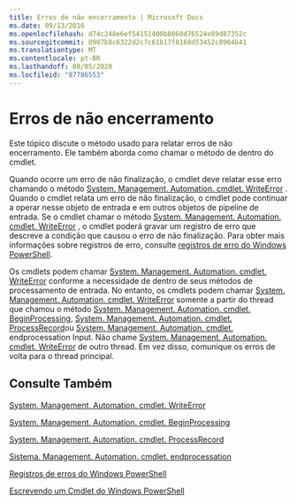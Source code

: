 ```yaml
---
title: Erros de não encerramento | Microsoft Docs
ms.date: 09/13/2016
ms.openlocfilehash: d74c248e6ef54151400b8060d76524e89d87352c
ms.sourcegitcommit: 0907b8c6322d2c7c61b17f8168d53452c8964b41
ms.translationtype: MT
ms.contentlocale: pt-BR
ms.lasthandoff: 08/05/2020
ms.locfileid: "87786553"
---
```

# <a name="non-terminating-errors"></a>Erros de não encerramento

Este tópico discute o método usado para relatar erros de não encerramento. Ele também aborda como chamar o método de dentro do cmdlet.

Quando ocorre um erro de não finalização, o cmdlet deve relatar esse erro chamando o método [System. Management. Automation. cmdlet. WriteError](/dotnet/api/System.Management.Automation.Cmdlet.WriteError) . Quando o cmdlet relata um erro de não finalização, o cmdlet pode continuar a operar nesse objeto de entrada e em outros objetos de pipeline de entrada. Se o cmdlet chamar o método [System. Management. Automation. cmdlet. WriteError](/dotnet/api/System.Management.Automation.Cmdlet.WriteError) , o cmdlet poderá gravar um registro de erro que descreve a condição que causou o erro de não finalização. Para obter mais informações sobre registros de erro, consulte [registros de erro do Windows PowerShell](./windows-powershell-error-records.md).

Os cmdlets podem chamar [System. Management. Automation. cmdlet. WriteError](/dotnet/api/System.Management.Automation.Cmdlet.WriteError) conforme a necessidade de dentro de seus métodos de processamento de entrada. No entanto, os cmdlets podem chamar [System. Management. Automation. cmdlet. WriteError](/dotnet/api/System.Management.Automation.Cmdlet.WriteError) somente a partir do thread que chamou o método [System. Management. Automation. cmdlet. BeginProcessing](/dotnet/api/System.Management.Automation.Cmdlet.BeginProcessing), [System. Management. Automation. cmdlet. ProcessRecord](/dotnet/api/System.Management.Automation.Cmdlet.ProcessRecord)ou [System. Management. Automation. cmdlet.](/dotnet/api/System.Management.Automation.Cmdlet.EndProcessing) endprocessation Input. Não chame [System. Management. Automation. cmdlet. WriteError](/dotnet/api/System.Management.Automation.Cmdlet.WriteError) de outro thread. Em vez disso, comunique os erros de volta para o thread principal.

## <a name="see-also"></a>Consulte Também

[System. Management. Automation. cmdlet. WriteError](/dotnet/api/System.Management.Automation.Cmdlet.WriteError)

[System. Management. Automation. cmdlet. BeginProcessing](/dotnet/api/System.Management.Automation.Cmdlet.BeginProcessing)

[System. Management. Automation. cmdlet. ProcessRecord](/dotnet/api/System.Management.Automation.Cmdlet.ProcessRecord)

[Sistema. Management. Automation. cmdlet. endprocessation](/dotnet/api/System.Management.Automation.Cmdlet.EndProcessing)

[Registros de erros do Windows PowerShell](./windows-powershell-error-records.md)

[Escrevendo um Cmdlet do Windows PowerShell](./writing-a-windows-powershell-cmdlet.md)
